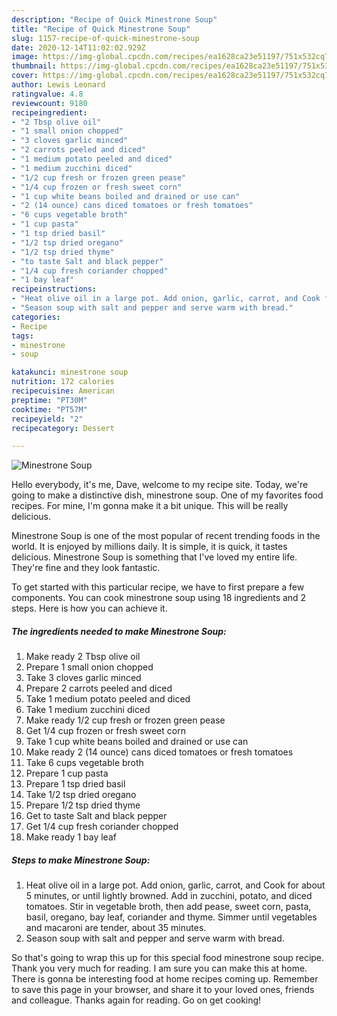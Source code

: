 ```yaml
---
description: "Recipe of Quick Minestrone Soup"
title: "Recipe of Quick Minestrone Soup"
slug: 1157-recipe-of-quick-minestrone-soup
date: 2020-12-14T11:02:02.929Z
image: https://img-global.cpcdn.com/recipes/ea1628ca23e51197/751x532cq70/minestrone-soup-recipe-main-photo.jpg
thumbnail: https://img-global.cpcdn.com/recipes/ea1628ca23e51197/751x532cq70/minestrone-soup-recipe-main-photo.jpg
cover: https://img-global.cpcdn.com/recipes/ea1628ca23e51197/751x532cq70/minestrone-soup-recipe-main-photo.jpg
author: Lewis Leonard
ratingvalue: 4.8
reviewcount: 9180
recipeingredient:
- "2 Tbsp olive oil"
- "1 small onion chopped"
- "3 cloves garlic minced"
- "2 carrots peeled and diced"
- "1 medium potato peeled and diced"
- "1 medium zucchini diced"
- "1/2 cup fresh or frozen green pease"
- "1/4 cup frozen or fresh sweet corn"
- "1 cup white beans boiled and drained or use can"
- "2 (14 ounce) cans diced tomatoes or fresh tomatoes"
- "6 cups vegetable broth"
- "1 cup pasta"
- "1 tsp dried basil"
- "1/2 tsp dried oregano"
- "1/2 tsp dried thyme"
- "to taste Salt and black pepper"
- "1/4 cup fresh coriander chopped"
- "1 bay leaf"
recipeinstructions:
- "Heat olive oil in a large pot. Add onion, garlic, carrot, and Cook for about 5 minutes, or until lightly browned. Add in zucchini, potato, and diced tomatoes. Stir in vegetable broth, then add pease, sweet corn, pasta, basil, oregano, bay leaf, coriander and thyme. Simmer until vegetables and macaroni are tender, about 35 minutes."
- "Season soup with salt and pepper and serve warm with bread."
categories:
- Recipe
tags:
- minestrone
- soup

katakunci: minestrone soup 
nutrition: 172 calories
recipecuisine: American
preptime: "PT30M"
cooktime: "PT57M"
recipeyield: "2"
recipecategory: Dessert

---
```



![Minestrone Soup](https://img-global.cpcdn.com/recipes/ea1628ca23e51197/751x532cq70/minestrone-soup-recipe-main-photo.jpg)

Hello everybody, it's me, Dave, welcome to my recipe site. Today, we're going to make a distinctive dish, minestrone soup. One of my favorites food recipes. For mine, I'm gonna make it a bit unique. This will be really delicious.

Minestrone Soup is one of the most popular of recent trending foods in the world. It is enjoyed by millions daily. It is simple, it is quick, it tastes delicious. Minestrone Soup is something that I've loved my entire life. They're fine and they look fantastic.




To get started with this particular recipe, we have to first prepare a few components. You can cook minestrone soup using 18 ingredients and 2 steps. Here is how you can achieve it.

<!--inarticleads1-->

##### The ingredients needed to make Minestrone Soup:

1. Make ready 2 Tbsp olive oil
1. Prepare 1 small onion chopped
1. Take 3 cloves garlic minced
1. Prepare 2 carrots peeled and diced
1. Take 1 medium potato peeled and diced
1. Take 1 medium zucchini diced
1. Make ready 1/2 cup fresh or frozen green pease
1. Get 1/4 cup frozen or fresh sweet corn
1. Take 1 cup white beans boiled and drained or use can
1. Make ready 2 (14 ounce) cans diced tomatoes or fresh tomatoes
1. Take 6 cups vegetable broth
1. Prepare 1 cup pasta
1. Prepare 1 tsp dried basil
1. Take 1/2 tsp dried oregano
1. Prepare 1/2 tsp dried thyme
1. Get to taste Salt and black pepper
1. Get 1/4 cup fresh coriander chopped
1. Make ready 1 bay leaf




<!--inarticleads2-->

##### Steps to make Minestrone Soup:

1. Heat olive oil in a large pot. Add onion, garlic, carrot, and Cook for about 5 minutes, or until lightly browned. Add in zucchini, potato, and diced tomatoes. Stir in vegetable broth, then add pease, sweet corn, pasta, basil, oregano, bay leaf, coriander and thyme. Simmer until vegetables and macaroni are tender, about 35 minutes.
1. Season soup with salt and pepper and serve warm with bread.




So that's going to wrap this up for this special food minestrone soup recipe. Thank you very much for reading. I am sure you can make this at home. There is gonna be interesting food at home recipes coming up. Remember to save this page in your browser, and share it to your loved ones, friends and colleague. Thanks again for reading. Go on get cooking!
